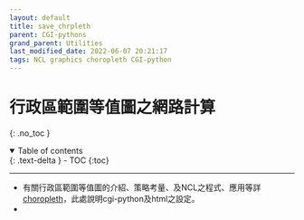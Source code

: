 ```yaml
---
layout: default
title: save_chrpleth 
parent: CGI-pythons
grand_parent: Utilities
last_modified_date: 2022-06-07 20:21:17
tags: NCL graphics choropleth CGI-python
---
```


# 行政區範圍等值圖之網路計算

{: .no_toc }

<details open markdown="block">
  <summary>
    Table of contents
  </summary>
  {: .text-delta }
- TOC
{:toc}
</details>

---

- 有關行政區範圍等值圖的介紹、策略考量、及NCL之程式、應用等詳[choropleth](../Graphics/NCL/choropleth.md)，此處說明cgi-python及html之設定。
- 

